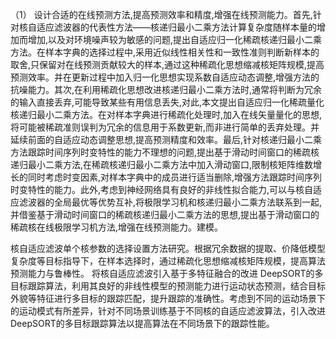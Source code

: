 （1） 设计合适的在线预测方法,提高预测效率和精度,增强在线预测能力。首先,针对核自适应滤波器的代表性方法——核递归最小二乘方法计算复杂度随样本量的增加而增加,以及对环境噪声较为敏感的问题,提出自适应归一化稀疏核递归最小二乘方法。在样本字典的选择过程中,采用近似线性相关性和一致性准则判断新样本的取舍,只保留对在线预测贡献较大的样本,通过这种稀疏化思想缩减核矩阵规模,提高预测效率。并在更新过程中加入归一化思想实现系数自适应动态调整,增强方法的抗噪能力。其次,在利用稀疏化思想改进核递归最小二乘方法时,通常将判断为冗余的输入直接丢弃,可能导致某些有用信息丢失,对此,本文提出自适应归一化稀疏量化核递归最小二乘方法。在对样本字典进行稀疏化处理时,加入在线矢量量化的思想,将可能被稀疏准则误判为冗余的信息用于系数更新,而非进行简单的丢弃处理。并延续前面的自适应动态调整思想,提高预测精度和效率。最后,针对核递归最小二乘方法跟踪时间序列时变特性的能力不理想的问题,提出基于滑动时间窗口的稀疏核递归最小二乘方法,在稀疏核递归最小二乘方法中加入滑动窗口,限制核矩阵维数增长的同时考虑时变因素,对样本字典中的成员进行适当删除,增强方法跟踪时间序列时变特性的能力。此外,考虑到神经网络具有良好的非线性拟合能力,可以与核自适应滤波器的全局最优等优势互补,将极限学习机和核递归最小二乘方法联系到一起,并借鉴基于滑动时间窗口的稀疏核递归最小二乘方法的思想,提出基于滑动窗口的稀疏核在线极限学习机方法,增强在线预测能力。建模。





核自适应滤波单个核参数的选择设置方法研究。根据冗余数据的提取、价降低模型复杂度等目标指导下，在样本选择时，通过稀疏化思想缩减核矩阵规模，提高算法预测能力与鲁棒性。 将核自适应滤波引入基于多特征融合的改进 DeepSORT的多目标跟踪算法，利用其良好的非线性模型的预测能力进行运动状态预测，结合目标外貌等特征进行多目标的跟踪匹配，提升跟踪的准确性。考虑到不同的运动场景下的运动模式有所差异，针对不同场景训练基于不同核的自适应滤波算法，引入改进 DeepSORT的多目标跟踪算法以提高算法在不同场景下的跟踪性能。